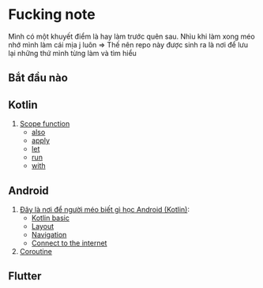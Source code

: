 # Fucking note
Mình có một khuyết điểm là hay làm trước quên sau. Nhìu khi làm xong méo nhớ mình làm cái mịa j luôn 
=> Thế nên repo này được sinh ra là nơi để lưu lại những thứ mình từng làm và tìm hiểu
## Bắt đầu nào
## Kotlin
1. [Scope function](https://kotlinlang.org/docs/scope-functions.html)
    - [also](https://github.com/huynn109/mobile-flash-card/blob/main/kotlin/src/main/kotlin/scope/Also.kt)
    - [apply](https://github.com/huynn109/mobile-flash-card/blob/main/kotlin/src/main/kotlin/scope/Apply.kt)
    - [let](https://github.com/huynn109/mobile-flash-card/blob/main/kotlin/src/main/kotlin/scope/Let.kt)
    - [run](https://github.com/huynn109/mobile-flash-card/blob/main/kotlin/src/main/kotlin/scope/Run.kt)
    - [with](https://github.com/huynn109/mobile-flash-card/blob/main/kotlin/src/main/kotlin/scope/With.kt)

## Android
1. [Đây là nơi để người méo biết gì học Android (Kotlin)](https://developer.android.com/courses/android-basics-kotlin/course):
    - [Kotlin basic](https://developer.android.com/courses/android-basics-kotlin/unit-1)
    - [Layout](https://developer.android.com/courses/android-basics-kotlin/unit-2)
    - [Navigation](https://developer.android.com/courses/android-basics-kotlin/unit-3)
    - [Connect to the internet](https://developer.android.com/courses/android-basics-kotlin/unit-3)
3. [Coroutine](https://kotlinlang.org/docs/coroutines-guide.html)
    
## Flutter
